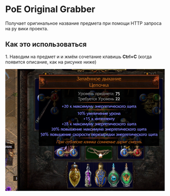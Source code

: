 ﻿# PoE Original Grabber
Получает оригинальное название предмета при помощи HTTP запроса на ру вики проекта.
<h2>Как это использоваться</h2>
<p>1. Наводим на предмет и и жмём сочетание клавишь <b>Ctrl+C</b> (когда появится описание, как на рисунке ниже) </p>

![1](https://github.com/hiop/poegrabber/blob/master/img/ctrlc.PNG)
